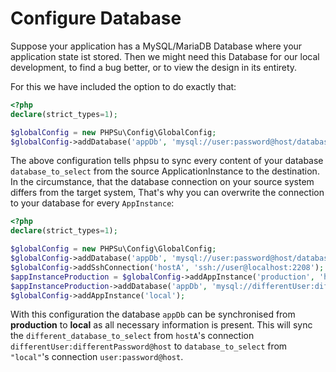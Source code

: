 # Configure Database

Suppose your application has a MySQL/MariaDB Database where your application state ist stored. 
Then we might need this Database for our local development, 
to find a bug better, or to view the design in its entirety.

For this we have included the option to do exactly that:

````php
<?php
declare(strict_types=1);

$globalConfig = new PHPSu\Config\GlobalConfig;
$globalConfig->addDatabase('appDb', 'mysql://user:password@host/database_to_select');
````

The above configuration tells phpsu to sync every content of your database `database_to_select` from the source ApplicationInstance to the destination.
In the circumstance, that the database connection on your source system differs from the target system,
That's why you can overwrite the connection to your database for every `AppInstance`:

````php
<?php
declare(strict_types=1);

$globalConfig = new PHPSu\Config\GlobalConfig;
$globalConfig->addDatabase('appDb', 'mysql://user:password@host/database_to_select');
$globalConfig->addSshConnection('hostA', 'ssh://user@localhost:2208');
$appInstanceProduction = $globalConfig->addAppInstance('production', 'hostA', '/var/www/');
$appInstanceProduction->addDatabase('appDb', 'mysql://differentUser:differentPassword@host/different_database_to_select');
$globalConfig->addAppInstance('local');
````

With this configuration the database `appDb` can be synchronised from **production** to **local** as all necessary information is present.
This will sync the `different_database_to_select` from `hostA`'s connection `differentUser:differentPassword@host` to
`database_to_select` from `"local"`'s connection `user:password@host`.
 
